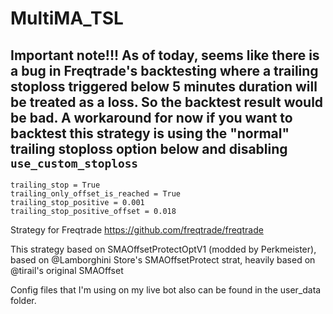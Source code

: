 # MultiMA_TSL

## Important note!!! As of today, seems like there is a bug in Freqtrade's backtesting where a trailing stoploss triggered below 5 minutes duration will be treated as a loss. So the backtest result would be bad. A workaround for now if you want to backtest this strategy is using the "normal" trailing stoploss option below and disabling `use_custom_stoploss `
```
trailing_stop = True
trailing_only_offset_is_reached = True
trailing_stop_positive = 0.001
trailing_stop_positive_offset = 0.018
```

Strategy for Freqtrade https://github.com/freqtrade/freqtrade

This strategy based on SMAOffsetProtectOptV1 (modded by Perkmeister), based on @Lamborghini Store's SMAOffsetProtect strat, heavily based on @tirail's original SMAOffset

Config files that I'm using on my live bot also can be found in the user_data folder.
